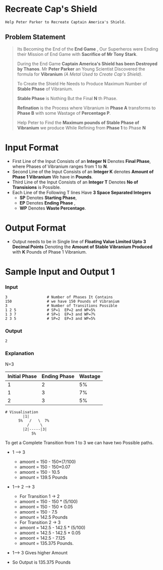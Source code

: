 # Recreate Cap's Shield
    Help Peter Parker to Recreate Captain America's Shield.

## Problem Statement
> Its Becoming the End of the **End Game** , Our Superheros were Ending their Mission of End Game with **Sacrifice of Mr Tony Stark**. 
>
>During the End Game **Captain America's Shield has been Destroyed by Thanos**. Mr **Peter Parker** an Young Scientist Discovered the formula for **Vibranium** *(A Metal Used to Create Cap's Shield)*. 
>
>To Create the Shield He Needs to Produce Maximum Number of **Stable Phase** of Vibranium. 
>
>**Stable Phase** is Nothing But the Final **N** th Phase.
>
>**Refination** is the Process where Vibranium in **Phase A** transforms to **Phase B** with some Wastage of **Percentage P**.
>
>Help Peter to Find the **Maximum pounds of Stable Phase of Vibranium** we produce While Refining from **Phase 1** to Phase **N**
>

# Input Format

* First Line of the Input Consists of an **Integer N** Denotes **Final Phase**, where Phases of Vibranium ranges from 1 to **N**.
* Second Line of the Input Consists of an **Integer K** denotes **Amount of Phase 1 Vibranium** We have in **Pounds**.
* Third Line of the Input Consists of an **Integer T** Denotes **No of Transisions** is Possible.
* Each Line of the Following T lines Have **3 Space Separated Integers**
  - **SP** Denotes **Starting Phase**,
  - **EP** Denotes **Ending Phase** ,
  - **WP** Denotes **Waste Percentage**.

# Output Format

* Output needs to be in Single line of **Floating Value Limited Upto 3 Decimal Points** Denoting the **Amount of Stable Vibranium Produced** with **K** Pounds of Phase 1 Vibranium.


# Sample Input and Output 1
### Input

    3                  # Number of Phases It Contains
    150                # we have 150 Pounds of Vibranium 
    3                  # Number of Transitions Possible
    1 2 5              # SP=1  EP=2 and WP=5%
    1 3 7              # SP=1  EP=3 and WP=7%
    2 3 5              # SP=2  EP=3 and WP=5%

### Output

    2

### Explanation

N=3

Initial Phase | Ending Phase | Wastage
--- | --- | ---
 1 |	2 | 5%
 1 |	3 | 7%
 2 |	3 | 5%
    # Visualisation
    		|1|
		  5%   /   \  7%
		      /     \
		    |2|-----|3|
		    	5%


To get a Complete Transition from 1 to 3 we can have two Possible paths.
* 1 --> 3  
    * amoont = 150 - 150*(7/100)
    * amoont = 150 - 150*0.07
    * amoont = 150 - 10.5
    * amount = 139.5 Pounds

* 1--> 2 --> 3  
    * For Transition 1 -> 2
    * amoont = 150 - 150 * (5/100)
    * amoont = 150 - 150 * 0.05
    * amoont = 150 - 7.5
    * amount = 142.5 Pounds
    * For Transition 2 -> 3
    * amoont = 142.5 - 142.5 * (5/100)
    * amoont = 142.5 - 142.5 * 0.05
    * amoont = 142.5 - 7.125
    * amount = 135.375 Pounds.

* 1--> 3 Gives higher Amount
* So Output is 135.375 Pounds


